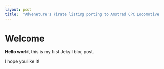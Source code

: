 ```yaml
---
layout: post
title:  "Adveneture's Pirate listing porting to Amstrad CPC Locomotive Basic"
---
```


# Welcome

**Hello world**, this is my first Jekyll blog post.

I hope you like it!